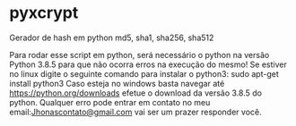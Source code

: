 # pyxcrypt
Gerador de hash em python md5, sha1, sha256, sha512

Para rodar esse script em python, será necessário o python na versão Python 3.8.5 para que não ocorra erros na execução do mesmo! Se estiver no linux digite o seguinte comando para instalar o python3: sudo apt-get install python3 Caso esteja no windows basta navegar até https://python.org/downloads efetue o download da versão 3.8.5 do python. Qualquer erro pode entrar em contato no meu email:Jhonascontato@gmail.com vai ser um prazer responder você.
